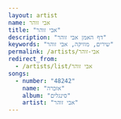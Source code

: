 ```yaml
---
layout: artist
name: אבי זוהר
title: "אבי זוהר"
description: "דף האמן אבי זוהר"
keywords: "שירים, מוזיקה, אבי זוהר"
permalink: /artists/אבי-זוהר
redirect_from:
  - /artists/list/אבי זוהר
songs:
  - number: "48242"
    name: "אזכרה"
    album: "סינגלים"
    artist: "אבי זוהר"
---
```

